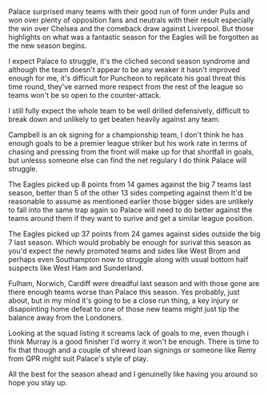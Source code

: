 
Palace surprised many teams with their good run of form under Pulis and won over plenty of opposition fans and neutrals with their result especially the win over Chelsea and the comeback draw against Liverpool. But those highlights on what was a fantastic season for the Eagles will be forgotten as the new season begins. 

I expect Palace to struggle, it's the cliched second season syndrome and although the team doesn't appear to be any weaker it hasn't improved enough for me, it's difficult for Puncheon to replicate his goal threat this time round, they've earned more respect from the rest of the league so teams won't be so open to the counter-attack.

I still fully expect the whole team to be well drilled defensively, difficult to break down and unlikely to get beaten heavily against any team.

Campbell is an ok signing for a championship team, I don't think he has enough goals to be a premier league striker but his work rate in terms of chasing and pressing from the front will make up for that shortfall in goals, but unlesss someone else can find the net regulary I do think Palace will struggle.

The Eagles picked up 8 points from 14 games against the big 7 teams last season, better than 5 of the other 13 sides competing against them It'd be reasonable to assume as mentioned earlier those bigger sides are unlikely to fall into the same trap again so Palace will need to do better against the teams around them if they want to surive and get a similar league position.

The Eagles picked up 37 points from 24 games against sides outside the big 7 last season. Which would probably be enough for surival this season as you'd expect the newly promoted teams and sides like West Brom and perhaps even Southampton now to struggle along with usual bottom half suspects like West Ham and Sunderland.

Fulham, Norwich, Cardiff were dreadful last season and with those gone are there enough teams worse than Palace this season. Yes probably, just about, but in my mind it's going to be a close run thing, a key injury or disapointing home defeat to one of those new teams might just tip the balance away from the Londoners.

Looking at the squad listing it screams lack of goals to me, even though i think Murray is a good finisher I'd worry it won't be enough. There is time to fix that though and a couple of shrewd loan signings or someone like Remy from QPR might suit Palace's style of play.

All the best for the season ahead and I genuinelly like having you around so hope you stay up.

